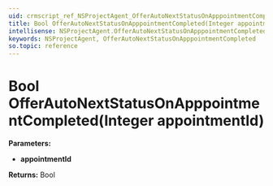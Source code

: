 ```yaml
---
uid: crmscript_ref_NSProjectAgent_OfferAutoNextStatusOnApppointmentCompleted
title: Bool OfferAutoNextStatusOnApppointmentCompleted(Integer appointmentId)
intellisense: NSProjectAgent.OfferAutoNextStatusOnApppointmentCompleted
keywords: NSProjectAgent, OfferAutoNextStatusOnApppointmentCompleted
so.topic: reference
---
```


# Bool OfferAutoNextStatusOnApppointmentCompleted(Integer appointmentId)

**Parameters:**
 - **appointmentId** 

**Returns:** Bool
